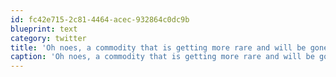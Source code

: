 ```yaml
---
id: fc42e715-2c81-4464-acec-932864c0dc9b
blueprint: text
category: twitter
title: 'Oh noes, a commodity that is getting more rare and will be gone entirely in 50 years has gone up in price!!!'
caption: 'Oh noes, a commodity that is getting more rare and will be gone entirely in 50 years has gone up in price!!!'
---
```

